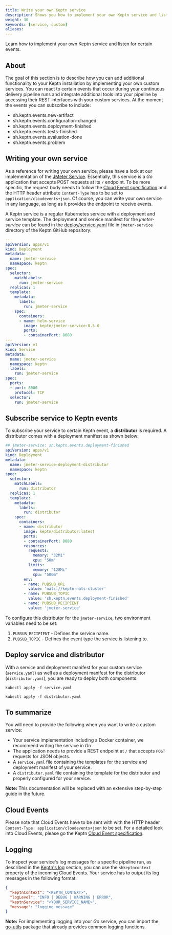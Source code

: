 ```yaml
---
title: Write your own Keptn service
description: Shows you how to implement your own Keptn service and listen for certain events.
weight: 30
keywords: [service, custom]
aliases:
---
```


Learn how to implement your own Keptn service and listen for certain events.

## About

The goal of this section is to describe how you can add additional functionality to your Keptn installation by implementing your own custom services. You can react to certain events that occur during your continuous delivery pipeline runs and integrate additional tools into your pipeline by accessing their REST interfaces with your custom services. At the moment the events you can subscribe to include:

- sh.keptn.events.new-artifact
- sh.keptn.events.configuration-changed
- sh.keptn.events.deployment-finished
- sh.keptn.events.tests-finished
- sh.keptn.events.evaluation-done
- sh.keptn.events.problem

## Writing your own service

As a reference for writing your own service, please have a look at our implementation of the [JMeter Service](https://github.com/keptn/keptn/blob/develop/jmeter-service). Essentially, this service is a *Go* application that accepts POST requests at its `/` endpoint. To be more specific, the request body needs to follow the [Cloud Event specification](https://github.com/keptn/keptn/blob/master/specification/cloudevents.md) and the HTTP header attribute `Content-Type` has to be set to `application/cloudevents+json`. Of course, you can write your own service in any language, as long as it provides the endpoint to receive events.

A Keptn service is a regular Kubernetes service with a deployment and service template. The deployment and service manifest for the *jmeter-service* can be found in the [deploy/service.yaml](https://github.com/keptn/keptn/blob/master/jmeter-service/deploy/service.yaml) file in `jmeter-service` directory of the Keptn GitHub repository:

```yaml
---
apiVersion: apps/v1
kind: Deployment
metadata:
  name: jmeter-service
  namespace: keptn
spec:
  selector:
    matchLabels:
      run: jmeter-service
  replicas: 1
  template:
    metadata:
      labels:
        run: jmeter-service
    spec:
      containers:
      - name: helm-service
        image: keptn/jmeter-service:0.5.0
        ports:
        - containerPort: 8080
---
apiVersion: v1
kind: Service
metadata:
  name: jmeter-service
  namespace: keptn
  labels:
    run: jmeter-service
spec:
  ports:
  - port: 8080
    protocol: TCP
  selector:
    run: jmeter-service
```

## Subscribe service to Keptn events 

To subscribe your service to certain Keptn event, a **distributor** is required. A distributor comes with a deployment manifest as shown below:

```yaml
## jmeter-service: sh.keptn.events.deployment-finished
apiVersion: apps/v1
kind: Deployment
metadata:
  name: jmeter-service-deployment-distributor
  namespace: keptn
spec:
  selector:
    matchLabels:
      run: distributor
  replicas: 1
  template:
    metadata:
      labels:
        run: distributor
    spec:
      containers:
      - name: distributor
        image: keptn/distributor:latest
        ports:
        - containerPort: 8080
        resources:
          requests:
            memory: "32Mi"
            cpu: "50m"
          limits:
            memory: "128Mi"
            cpu: "500m"
        env:
        - name: PUBSUB_URL
          value: 'nats://keptn-nats-cluster'
        - name: PUBSUB_TOPIC
          value: 'sh.keptn.events.deployment-finished'
        - name: PUBSUB_RECIPIENT
          value: 'jmeter-service'
```

To configure this distributor for the `jmeter-service`, two environment variables need to be set:
1. `PUBSUB_RECIPIENT` - Defines the service name.
1. `PUBSUB_TOPIC` - Defines the event type the service is listening to. 

## Deploy service and distributor

With a service and deployment manifest for your custom service (`service.yaml`) as well as a deployment manifest for the distributor (`distributor.yaml`), you are ready to deploy both components:

```console
kubectl apply -f service.yaml
```

```console
kubectl apply -f distributor.yaml
```

## To summarize
You will need to provide the following when you want to write a custom service:

- Your service implementation including a Docker container, we recommend writing the service in *Go*
- The application needs to provide a REST endpoint at `/` that accepts `POST` requests for JSON objects.
- A `service.yaml` file containing the templates for the service and deployment manifest of your service.
- A `distributor.yaml` file containing the template for the distributor and properly configured for your service.

**Note:** This documentation will be replaced with an extensive step-by-step guide in the future.

## Cloud Events

Please note that Cloud Events have to be sent with with the HTTP header `Content-Type: application/cloudevents+json` to be set.
For a detailed look into Cloud Events, please go the Keptn [Cloud Event specification](https://github.com/keptn/keptn/blob/master/specification/cloudevents.md). 

## Logging

To inspect your service's log messages for a specific pipeline run, as described in the [Keptn's log](https://keptn.sh/docs/0.2.0/reference/keptnslog/) section, you can use the `shkeptncontext` property of the incoming Cloud Events. Your service has to output its log messages in the following format:

```json
{
  "keptnContext": "<KEPTN_CONTEXT>",
  "logLevel": "INFO | DEBUG | WARNING | ERROR",
  "keptnService": "<YOUR_SERVICE_NAME>",
  "message": "logging message"
}
```

**Note:** For implementing logging into your *Go* service, you can import the [go-utils](https://github.com/keptn/go-utils) package that already provides common logging functions. 
